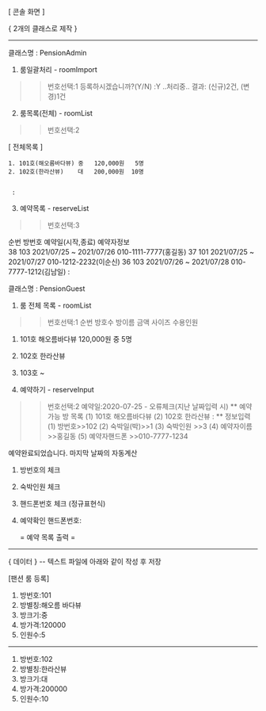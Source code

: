 
[ 콘솔 화면 ]

{ 2개의 클래스로 제작 }

-----

클래스명 : PensionAdmin

1. 룸일괄처리 - roomImport
  >>번호선택:1
  >>등록하시겠습니까?(Y/N) :Y
   ..처리중..
  >>결과: (신규)2건, (변경)1건

2. 룸목록(전체) - roomList
  >>번호선택:2

  [ 전체목록 ]
 


    1. 101호(해오름바다뷰) 중   120,000원   5명
    2. 102호(한라산뷰)    대   200,000원  10명
 

     :

3. 예약목록 - reserveList
  >>번호선택:3

   순번 방번호 예약일(시작,종료)           예약자정보    
   38  103  2021/07/25 ~ 2021/07/26 010-1111-7777(홍길동)
   37  101  2021/07/25 ~ 2021/07/27 010-1212-2232(이순신)
   36  103  2021/07/26 ~ 2021/07/28 010-7777-1212(김남일) 
   :




클래스명 : PensionGuest

 


1. 룸 전체 목록  - roomList
  >>번호선택:1
   순번 방호수 방이름        금액      사이즈  수용인원
   1. 101호 해오름바다뷰  120,000원    중     5명
   2. 102호 한라산뷰
   3. 103호 ~

2. 예약하기     - reserveInput
  >>번호선택:2
  >>예약일:2020-07-25 
       - 오류체크(지난 날짜입력 시)
  ** 예약가능 방 목록
   (1) 101호 해오름바다뷰
   (2) 102호 한라산뷰
    :
  ** 정보입력 
   (1) 방번호>>102
   (2) 숙박일(박)>>1
   (3) 숙박인원 >>3
   (4) 예약자이름 >>홍길동
   (5) 예약자핸드폰 >>010-7777-1234

예약완료되었습니다.
마지막 날짜의 자동계산

1. 방번호의 체크
2. 숙박인원 체크
3. 핸드폰번호 체크 (정규표현식)

3. 예약확인
핸드폰번호:

   = 예약 목록 출력 =
 

  




-----
{ 데이터 } -- 텍스트 파일에 아래와 같이 작성 후 저장


 

[팬션 룸 등록]
1. 방번호:101
2. 방별칭:해오름 바다뷰
3. 방크기:중
4. 방가격:120000
5. 인원수:5
----------------
1. 방번호:102
2. 방별칭:한라산뷰
3. 방크기:대
4. 방가격:200000
5. 인원수:10
 

 